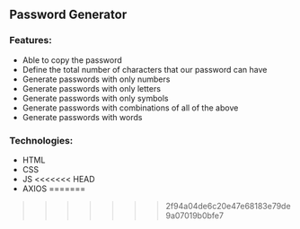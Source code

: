## Password Generator

### Features:
* Able to copy the password
* Define the total number of characters that our password can have
* Generate passwords with only numbers
* Generate passwords with only letters
* Generate passwords with only symbols
* Generate passwords with combinations of all of the above
* Generate passwords with words

### Technologies:
* HTML
* CSS
* JS
<<<<<<< HEAD
* AXIOS
=======
>>>>>>> 2f94a04de6c20e47e68183e79de9a07019b0bfe7
